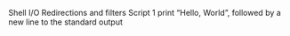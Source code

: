 Shell I/O Redirections and filters
Script 1 print “Hello, World”, followed by a new line to the standard output

